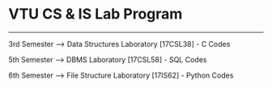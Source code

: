 # VTU CS & IS Lab Program
***
3rd Semester --> Data Structures Laboratory [17CSL38] - C Codes

5th Semester --> DBMS Laboratory [17CSL58] - SQL Codes

6th Semester --> File Structure Laboratory [17IS62] - Python Codes
